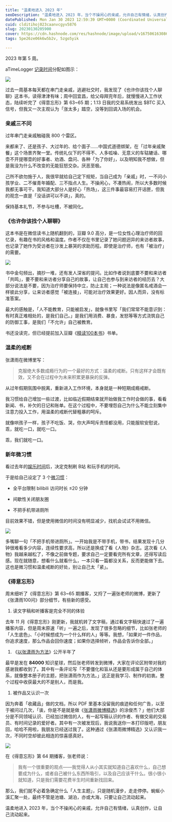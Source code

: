 ```yaml
---
title: "温柔地进入 2023 年"
seoDescription: "温柔地进入 2023 年，当个不操闲心的亲戚，允许自己有情绪，认真创作，让自己流动起来。"
datePublished: Mon Jan 30 2023 12:59:39 GMT+0000 (Coordinated Universal Time)
cuid: clditihoj023caanvcgyv5876
slug: 20230130205900
cover: https://cdn.hashnode.com/res/hashnode/image/upload/v1675061630864/3fc1f99d-7649-44c5-ac49-280347bf0724.jpeg
tags: 5pe26ze06k6w5b2v, 5zgo5yik

---
```


​2023 年第 5 周。

aTimeLogger [记录时间](http://mp.weixin.qq.com/s?__biz=MzI3MzU5MDA1OQ==&mid=2247485032&idx=1&sn=acb21dab9e80298f57f65f3a9ea3a1c7&chksm=eb21b42cdc563d3a565d6c98ad7010303e68799b4f29c829a6c1fd89ff190878ddb44f22a899&scene=21#wechat_redirect)分配如图示：

![](url)

过去一周基本每天都在串门走亲戚，逃避社交时，我发现了《也许你该找个人聊聊》这本书，读得津津有味；周中回宜昌，给父母拜完年后，就慢慢进入工作状态，陆续听完了《得意忘形》第 63~65 期；1.13 日我的交易系统发出 $BTC 买入信号，但我又一次主观认为「涨太多」踏空，没等到回调入场的机会。

### **亲戚三不问**

过年串门走亲戚触碰我 800 个雷区。

来都来了、还是孩子、大过年的、给个面子……中国式道德绑架，在「过年亲戚聚餐」这个场景齐聚一堂。传统礼仪下的不得不、人多呱噪、无意义的车轱辘话、哪壶不开提哪壶的好事者、劝酒、盘问、各种「为了你好」，以及明知我不想做，但是我没为什么不改变的无能狂怒交杂。厌恶至极。

己所不欲勿施于人，我很早就给自己定下规矩，当自己成为「亲戚」时，一不问小孩学业、二不催青年婚配、三不指点人生。不操闲心，不凑热闹，所以大多数时候我都无事可干。我知道大部分人是好心「热场」，这三件事最容易打开话匣，但我的观念一直是「没话讲可以不讲」，真的。

保持基本礼节，不参与吐槽，不被同化。

### **《也许你该找个人聊聊》**

这本书是在微信读书上随机翻到的，豆瓣 9.0 高分，是一位女性心理治疗师的回忆录，有趣在书的风格和温度。作者不仅在书里记录了她问题迥异的来访者故事，也记录了她作为受访者在沙发上暴哭的求助历程。即使是治疗师，也有「被治疗」的需要。

![](url)

书中金句频出，摘抄一堆，还有发人深省的提问。比如作者说到底要不要和来访者「共鸣」，要不要和来访者分享自己的故事，让自己也参与到来访者的经历去？大部分说法是不要，因为治疗师要保持中立，防止主观；一种说法是像匿名戒酒会一样彼此分享，让来访者感觉「被连接」，可能对治疗效果更好。因人而异，没有标准答案。

最大的感触是，「人不能教育，只能被启发」，就像书里写「我们常常不能意识到：有时真正难相处的，是我们自己。」是我们用消费、暴食，发怒等等方式浇筑自己的防御工事，是我们「不允许」自己被教育。

书还没读完，但已经提前加入豆瓣《[精读100本书](https://www.douban.com/doulist/142071384/)》书单。

### **温柔的戒断**

张潇雨在微博里写：

> 克服绝大多数成瘾行为的一个最好的方式：温柔的戒断。只有这样才会既有效，又不会在过程中为未来积累更暴戾的反弹。

从过年假期氛围中脱离，重新进入工作环境，本身就是一种短期成瘾戒断。

我习惯给自己增加一些过渡，比如临近假期结束就开始做我工作时会做的事，看看新闻、书，补欠的日记和账单。在这个过程中，不要埋怨自己为什么不能立刻集中注意力投入工作，用温柔的戒断代替粗暴的呵斥。

就像哄孩子一样，孩子不吃饭、哭，你大声呵斥责怪都没用，只能服软安慰说，乖，就吃一口，就吃一口。

乖，我们就吃一口。

### **新年微习惯**

看过去年的[娱乐时间](http://mp.weixin.qq.com/s?__biz=MzI3MzU5MDA1OQ==&mid=2247487362&idx=1&sn=97948556bd5d4b4b1d180be702bf24cd&chksm=eb21bdc6dc5634d04fffe9226e60b1d6c5e0fca47f594ecdc6fa8b5e2d5930178202b81b5869&scene=21#wechat_redirect)后，决定克制刷 B站 和玩手机的时间。

于是给自己设定了 3 个[微习惯](http://mp.weixin.qq.com/s?__biz=MzI3MzU5MDA1OQ==&mid=2247487574&idx=1&sn=d5684b7d05defc4f01fd32389ada77ca&chksm=eb21a212dc562b046361407f6231bc5bc4f717cbd17ad99cf25ebc138cdca83e100fd6bf8274&scene=21#wechat_redirect)：

* 全平台限制 bilibili 访问时长 ≤20 分钟
    
* 间歇性关闭朋友圈
    
* 不把手机带进厕所
    

目前效果不错，但是使用微信的时间没有明显减少，找机会试试不用微信。

![](url)

多嘴聊一句「不把手机带进厕所」。一开始我是不带手机，带书，结果发现十几分钟很难看多少内容，连续性要求高，所以还是换成了看《人物》杂志。这次看《人物》我越来越松了，不像之前做专题，要求自己一定要看完所有文章，还得写读后感。现在就随意，想看什么就看什么，一本只看一篇都没关系，反而更能做下去。这也是微习惯和温柔戒断的好处，别让自己太「紧」。

### **《得意忘形》**

周末细听了《得意忘形》第 63~65 期播客，又捋了一遍张老师的微博，更新了《张潇雨100问》部分细节，有些新的感受。

1. 读文字稿和听播客是完全不同的体验
    

去年 11 月《得意忘形》刚更新，我就机转了文字稿，通过看文字稿快速过了一遍播客内容，但是周末原速「听」一遍之后，发现了很多忽略的细节，比如张老师的「人生底色」、「小时候想成为一个什么样的人」等等。我想，「如果对一件作品，你追求速度，那么作品会回你速度；如果你选择倾听，作品会告诉你全部。」

1. 《[以张潇雨为方法](http://mp.weixin.qq.com/s?__biz=MzI3MzU5MDA1OQ==&mid=2247486725&idx=1&sn=2ce0548d6b1e31883d09ec8c579a340e&chksm=eb21bf41dc56365775cbcce3085d38830817950b5217ec08786f25c9a4c6ecb631dbae6068c9&scene=21#wechat_redirect)》公开半年了
    

最早是发在 **84000** 知识星球，然后张老师转发到微博，大家在评论区附带对我的感谢我都收到了。其中有一条评论写「不要僵化和盲从还是要形成属于自己的体系，就像整本册子的主题，把张潇雨作为方法。」这正是我学习、制作的初衷。整个过程中收获最大的不是别人，而是我。

1. 被作品又认识一次
    

因为奔着「收藏品」做的文档，所以 PDF 里基本没留我的痕迹和任何广告，以至于被问过几次，「诶，你是不是就是做《[张潇雨微博精选](https://rili.zxy.wiki/)》的涂俊杰？」他们大部分是不同领域认识、已经加过微信的人，有一起写稿认识的作者、有做交易的交易员、有时间记录的爱好者。其中有一次被发现后，我说我送你一本打印版吧，朋友回，哈哈不用啦，我朋友已经送过我了。这种通过《张潇雨微博精选》又认识我一次，不同时空却彼此相连的惊喜感真好。

![](url)

在《得意忘形》第 64 期播客，张老师说：

> 我有一个很重要的观点——我觉得人从小其实就知道自己喜欢什么，自己想要成为什么，或者自己被什么东西所吸引，以及自己应该干什么。很小很小就知道，只是我们需要花费半生时间重新找回来。

那么，我们就不必着急确定什么「人生主题」，只是随机漫步，走走停停。蜿蜒小溪汇聚一处，最终不管是池塘、湖泊，亦或大海，只要让自己流动起来。

温柔地进入 2023 年，当个不操闲心的亲戚，允许自己有情绪，认真创作，让自己流动起来。